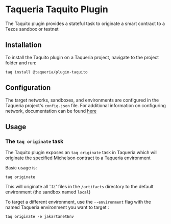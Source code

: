 # Taqueria Taquito Plugin

The Taquito plugin provides a stateful task to originate a smart contract to a Tezos sandbox or testnet

## Installation

To install the Taquito plugin on a Taqueria project, navigate to the project folder and run:
```shell
taq install @taqueria/plugin-taquito
```

## Configuration

The target networks, sandboxes, and environments are configured in the Taqueria project's `config.json` file. For additional information on configuring network, documentation can be found [here](/docs/config/networks/)

## Usage

###  The `taq originate` task

The Taquito plugin exposes an `taq originate` task in Taqueria which will originate the specified Michelson contract to a Taqueria environment

Basic usage is:

```shell
taq originate
```

This will originate all '.tz' files in the `/artifacts` directory to the default environment (the sandbox named `local`)

To target a different environment, use the `--environment` flag with the named Taqueria environment you want to target :

```shell
taq originate -e jakartanetEnv
```

## Plugin Architecture

This is a plugin developed for Taqueria built on NodeJS using the Taqueria Node SDK

The plugin provides a single task `originate`, used for originating Michelson contracts to a Tezos network:

|  attribute |  value                   | 
|------------|:-------------------------|
|  task      | 'deploy'                 | 
|  command   | 'deploy [contract]`      | 
|  aliases   | ['originate']            |  

